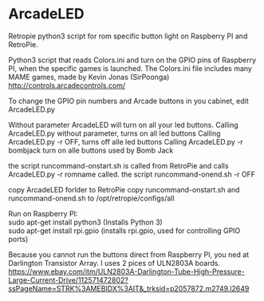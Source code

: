 # ArcadeLED
Retropie python3 script for rom specific button light on Raspberry PI and RetroPie.

Python3 script that reads Colors.ini and turn on the GPIO pins of Raspberry PI, when the specific games is launched.
The Colors.ini file includes many MAME games, made by Kevin Jonas (SirPoonga) http://controls.arcadecontrols.com/

To change the GPIO pin numbers and Arcade buttons in you cabinet, edit ArcadeLED.py

Without parameter ArcadeLED will turn on all your led buttons.
Calling ArcadeLED.py without parameter, turns on all led buttons
Calling ArcadeLED.py -r OFF, turns off alle led buttons
Calling ArcadeLED.py -r bombjack turn on alle buttons used by Bomb Jack

the script runcommand-onstart.sh is called from RetroPie and calls ArcadeLED.py -r romname called.
the script runcommand-onend.sh -r OFF

copy ArcadeLED forlder to RetroPie
copy runcommand-onstart.sh and runcommand-onend.sh to /opt/retropie/configs/all


Run on Raspberry PI:  
sudo apt-get install python3 (Installs Python 3)  
sudo apt-get install rpi.gpio (installs rpi.gpio, used for controlling GPIO ports)


Because you cannot run the buttons direct from Raspberry PI, you ned at Darlington Transistor Array.
I uses 2 pices of ULN2803A boards. 
https://www.ebay.com/itm/ULN2803A-Darlington-Tube-High-Pressure-Large-Current-Drive/112571472802?ssPageName=STRK%3AMEBIDX%3AIT&_trksid=p2057872.m2749.l2649
